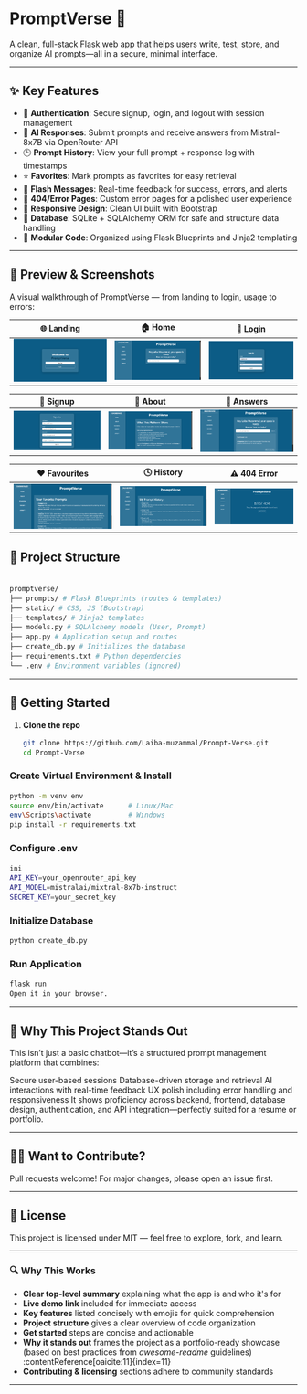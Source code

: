 # PromptVerse 🚀

A clean, full-stack Flask web app that helps users write, test, store, and organize AI prompts—all in a secure, minimal interface.

---

## ✨ Key Features

- 🔐 **Authentication**: Secure signup, login, and logout with session management  
- 🤖 **AI Responses**: Submit prompts and receive answers from Mistral-8x7B via OpenRouter API  
- 🕒 **Prompt History**: View your full prompt + response log with timestamps  
- ⭐ **Favorites**: Mark prompts as favorites for easy retrieval  
- 📨 **Flash Messages**: Real-time feedback for success, errors, and alerts  
- 🚫 **404/Error Pages**: Custom error pages for a polished user experience  
- 📱 **Responsive Design**: Clean UI built with Bootstrap  
- 💾 **Database**: SQLite + SQLAlchemy ORM for safe and structure data handling  
- 🧩 **Modular Code**: Organized using Flask Blueprints and Jinja2 templating  

---

## 📸 Preview & Screenshots

A visual walkthrough of PromptVerse — from landing to login, usage to errors:

| 🌐 Landing | 🏠 Home | 🔐 Login |
|-----------|--------|----------|
| ![Landing](screenshots/landing.png) | ![Home](screenshots/home.png) | ![Login](screenshots/login.png) |

| 📝 Signup | 📖 About | 💬 Answers |
|-----------|----------|------------|
| ![Signup](screenshots/signup.png) | ![About](screenshots/about.png) | ![Answers](screenshots/answers.png) |

| ❤️ Favourites | 🕓 History | ⚠️ 404 Error |
|----------------|------------|----------------|
| ![Favourites](screenshots/favourites.png) | ![History](screenshots/history.png) | ![Error](screenshots/error_404.png) |
## 📁 Project Structure

```bash

promptverse/
├── prompts/ # Flask Blueprints (routes & templates)
├── static/ # CSS, JS (Bootstrap)
├── templates/ # Jinja2 templates
├── models.py # SQLAlchemy models (User, Prompt)
├── app.py # Application setup and routes
├── create_db.py # Initializes the database
├── requirements.txt # Python dependencies
└── .env # Environment variables (ignored)
```

---

## 🚀 Getting Started

1. **Clone the repo**  
   ```bash
   git clone https://github.com/Laiba-muzammal/Prompt‑Verse.git
   cd Prompt‑Verse
   ```
   
### Create Virtual Environment & Install

```bash
python -m venv env
source env/bin/activate      # Linux/Mac  
env\Scripts\activate         # Windows
pip install -r requirements.txt
```

### Configure .env

```bash 
ini
API_KEY=your_openrouter_api_key
API_MODEL=mistralai/mixtral-8x7b-instruct
SECRET_KEY=your_secret_key
```

### Initialize Database

```bash
python create_db.py
```

### Run Application

```bash
flask run
Open it in your browser.
```

---

## 🧠 Why This Project Stands Out
This isn’t just a basic chatbot—it’s a structured prompt management platform that combines:

Secure user-based sessions
Database-driven storage and retrieval
AI interactions with real-time feedback
UX polish including error handling and responsiveness
It shows proficiency across backend, frontend, database design, authentication, and API integration—perfectly suited for a resume or portfolio.

---

## 👩‍💻 Want to Contribute?
Pull requests welcome! For major changes, please open an issue first.

---

## 📝 License
This project is licensed under MIT — feel free to explore, fork, and learn.

---

### 🔍 Why This Works
- **Clear top-level summary** explaining what the app is and who it's for  
- **Live demo link** included for immediate access  
- **Key features** listed concisely with emojis for quick comprehension  
- **Project structure** gives a clear overview of code organization  
- **Get started** steps are concise and actionable  
- **Why it stands out** frames the project as a portfolio-ready showcase (based on best practices from _awesome-readme_ guidelines) :contentReference[oaicite:11]{index=11}  
- **Contributing & licensing** sections adhere to community standards

---

